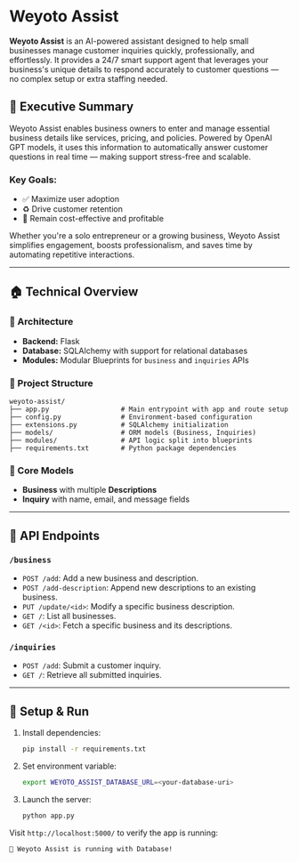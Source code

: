 # Weyoto Assist

**Weyoto Assist** is an AI-powered assistant designed to help small businesses manage customer inquiries quickly, professionally, and effortlessly. It provides a 24/7 smart support agent that leverages your business's unique details to respond accurately to customer questions — no complex setup or extra staffing needed.

## 🌟 Executive Summary

Weyoto Assist enables business owners to enter and manage essential business details like services, pricing, and policies. Powered by OpenAI GPT models, it uses this information to automatically answer customer questions in real time — making support stress-free and scalable.

### Key Goals:

* ✅ Maximize user adoption
* ♻ Drive customer retention
* 💸 Remain cost-effective and profitable

Whether you're a solo entrepreneur or a growing business, Weyoto Assist simplifies engagement, boosts professionalism, and saves time by automating repetitive interactions.

---

## 🏠 Technical Overview

### 🔧 Architecture

* **Backend:** Flask
* **Database:** SQLAlchemy with support for relational databases
* **Modules:** Modular Blueprints for `business` and `inquiries` APIs

### 📁 Project Structure

```
weyoto-assist/
├── app.py                  # Main entrypoint with app and route setup
├── config.py               # Environment-based configuration
├── extensions.py           # SQLAlchemy initialization
├── models/                 # ORM models (Business, Inquiries)
├── modules/                # API logic split into blueprints
├── requirements.txt        # Python package dependencies
```

### 🧠 Core Models

* **Business** with multiple **Descriptions**
* **Inquiry** with name, email, and message fields

---

## 🥺 API Endpoints

### `/business`

* `POST /add`: Add a new business and description.
* `POST /add-description`: Append new descriptions to an existing business.
* `PUT /update/<id>`: Modify a specific business description.
* `GET /`: List all businesses.
* `GET /<id>`: Fetch a specific business and its descriptions.

### `/inquiries`

* `POST /add`: Submit a customer inquiry.
* `GET /`: Retrieve all submitted inquiries.

---

## 🚀 Setup & Run

1. Install dependencies:

   ```bash
   pip install -r requirements.txt
   ```
2. Set environment variable:

   ```bash
   export WEYOTO_ASSIST_DATABASE_URL=<your-database-uri>
   ```
3. Launch the server:

   ```bash
   python app.py
   ```

Visit `http://localhost:5000/` to verify the app is running:

```
🚀 Weyoto Assist is running with Database!
```
